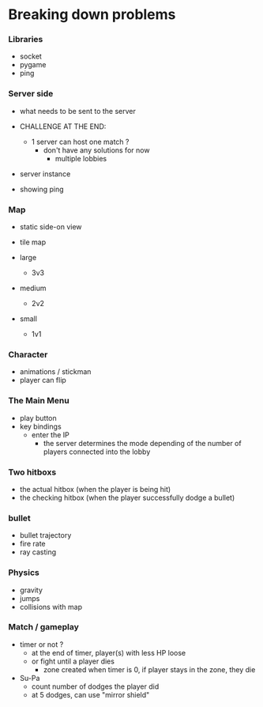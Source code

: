 
# Breaking down problems

### Libraries

- socket
- pygame
- ping

### Server side

- what needs to be sent to the server

- CHALLENGE AT THE END:
    - 1 server can host one match ?
        - don't have any solutions for now
            - multiple lobbies

- server instance
- showing ping

### Map

- static side-on view
- tile map

- large
    - 3v3
- medium
    - 2v2
- small
    - 1v1

### Character

- animations / stickman
- player can flip

### The Main Menu

- play button
- key bindings
    - enter the IP
        - the server determines the mode depending of the number of players connected into the lobby

### Two hitboxs

- the actual hitbox (when the player is being hit)
- the checking hitbox (when the player successfully dodge a bullet)

### bullet

- bullet trajectory
- fire rate
- ray casting

### Physics

- gravity
- jumps
- collisions with map

### Match / gameplay

- timer or not ?
    - at the end of timer, player(s) with less HP loose
    - or fight until a player dies
        - zone created when timer is 0, if player stays in the zone, they die
- Su-Pa
    - count number of dodges the player did
    - at 5 dodges, can use "mirror shield"
